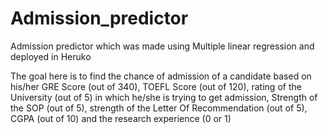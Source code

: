 # Admission_predictor
Admission predictor which was made using Multiple linear regression and deployed in Heruko

The goal here is to find the chance of admission of a candidate based on his/her GRE Score
(out of 340), TOEFL Score (out of 120), rating of the University (out of 5) in which he/she
is trying to get admission, Strength of the SOP (out of 5), strength of the Letter Of
Recommendation (out of 5), CGPA (out of 10) and the research experience (0 or 1)
